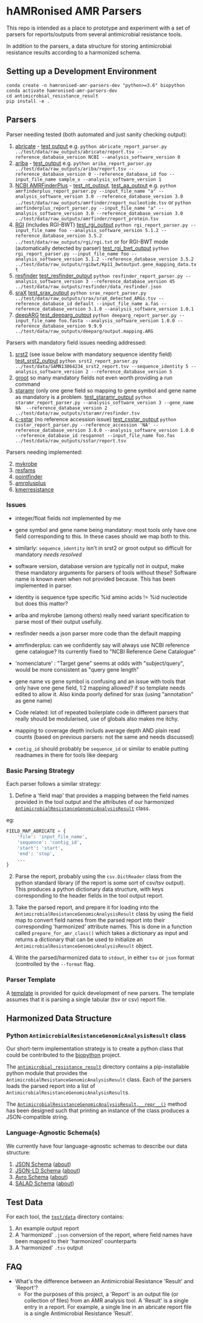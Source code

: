 # hAMRonised AMR Parsers

This repo is intended as a place to prototype and experiment with a set of parsers for reports/outputs from several
antimicrobial resistance tools.

In addition to the parsers, a data structure for storing antimicrobial resistance results according to a harmonized schema.

## Setting up a Development Environment

```
conda create -n hamronised-amr-parsers-dev "python>=3.6" biopython
conda activate hamronised-amr-parsers-dev
cd antimicrobial_resistance_result
pip install -e .
```

## Parsers

Parser needing tested (both automated and just sanity checking output):

1. [abricate](parsers/abricate_report_parser.py) - [test output](test/data/raw_outputs/abricate/report.tsv) e.g. `python abricate_report_parser.py ../test/data/raw_outputs/abricate/report.tsv --reference_database_version NCBI --analysis_software_version 0`
2. [ariba](parsers/ariba_report_parser.py) - [test_output](test/data/raw_outputs/ariba/report.tsv) e.g. `python ariba_report_parser.py ../test/data/raw_outputs/ariba/report.tsv --reference_database_version 0 --reference_database_id foo --input_file_name sample_x --analysis_software_version 1`  
3. [NCBI AMRFinderPlus](parsers/amrfinderplus_report_parser.py) - [test_nt_output](test/data/raw_outputs/amrfinder/report_nucleotide.tsv), [test_aa_output](test/data/raw_outputs/amrfinder/report_protein.tsv) e.g. `python amrfinderplus_report_parser.py --input_file_name "a" --analysis_software_version 3.0 --reference_database_version 3.0 ../test/data/raw_outputs/amrfinder/report_nucleotide.tsv` or `python amrfinderplus_report_parser.py --input_file_name "a" --analysis_software_version 3.0 --reference_database_version 3.0 ../test/data/raw_outputs/amrfinder/report_protein.tsv`
4. [RGI](parsers/rgi_report_parser.py) (includes RGI-BWT) [test_rgi_output](test/data/raw_outputs/rgi/rgi.txt) `python rgi_report_parser.py --input_file_name foo --analysis_software_version 5.1.2 --reference_database_version 3.5.2 ../test/data/raw_outputs/rgi/rgi.txt` or for RGI-BWT mode (automatically detected by parser) [test_rgi_bwt_output](test/data/raw_outputs/rgibwt/Kp11_bwtoutput.gene_mapping_data.txt) `python rgi_report_parser.py --input_file_name foo --analysis_software_version 5.1.2 --reference_database_version 3.5.2 ../test/data/raw_outputs/rgibwt/Kp11_bwtoutput.gene_mapping_data.txt`
5. [resfinder](parsers/resfinder_report_parser.py) [test_resfinder_output](test/data/raw_outputs/resfinder/data_resfinder.json) `python resfinder_report_parser.py --analysis_software_version 3 --reference_database_version 45 ../test/data/raw_outputs/resfinder/data_resfinder.json`
6. [sraX](parsers/srax_report_parser.py) [test_srax_output](test/data/raw_outputs/srax/sraX_detected_ARGs.tsv) `python srax_report_parser.py ../test/data/raw_outputs/srax/sraX_detected_ARGs.tsv --reference_database_id default --input_file_name a.fas --reference_database_version 3.1.0 --analysis_software_version 1.0.1`
7. [deepARG](parsers/deeparg_report_parser.py) [test_deeparg_output](test/data/raw_outputs/deeparg/output.mapping.ARG) `python deeparg_report_parser.py --input_file_name foo.fasta --analysis_software_version 1.0.0 --reference_database_version 9.9.9 ../test/data/raw_outputs/deeparg/output.mapping.ARG`

Parsers with mandatory field issues needing addressed:
1. [srst2](parsers/srst2_report_parser.py) (see issue below with mandatory sequence identity field) [test_srst2_output](test/data/raw_outputs/srst2/SAMN13064234_srst2_report.tsv) `python srst2_report_parser.py ../test/data/SAMN13064234_srst2_report.tsv --sequence_identity 5 --analysis_software_version 2 --reference_database_version 5`
2. [groot](parsers/groot_report_parser.py) so many mandatory fields not even worth providing a run command
3. [staramr](parsers/staramr_report_parser.py) (only one gene field so mapping to gene symbol and gene name as mandatory is a problem. [test_staramr_output](test/data/raw_outputs/staramr/resfinder.tsv) `python staramr_report_parser.py --analysis_software_version 3 --gene_name NA  --reference_database_version 2 ../test/data/raw_outputs/staramr/resfinder.tsv`
4. [c-sstar](parsers/csstar_report_parser.py) (no reference accession issue) [test_csstar_output](test/data/raw_outputs/sstar/report.tsv) `python csstar_report_parser.py --reference_accession 'NA' --reference_database_version 3.0.0 --analysis_software_version 1.0.0 --reference_database_id resgannot --input_file_name foo.fas ../test/data/raw_outputs/sstar/report.tsv`

Parsers needing implemented:

2. [mykrobe](test/data/raw_outputs/mykrobe/report.json)
3. [resfams](test/data/raw_outputs/resfams/resfams.tblout)
7. [pointfinder](test/data/raw_outputs/pointfinder/report.tsv)
9. [amrplusplus](test/data/raw_outputs/amrplusplus/gene.tsv)
10. [kmerresistance](test/data/raw_outputs/kmerresistance/results.res)

### Issues

- integer/float fields not implemented by me

- gene symbol and gene name being mandatory: most tools only have one field corresponding to this.  In these cases should we map both to this.

- similarly: `sequence_identity` isn't in srst2 or groot output so difficult for mandatory *needs resolved*

- software version, database version are typically not in output, make these mandatory arguments for parsers of tools without these?
Software name is known even when not provided because. This has been implemented in parser.

- identity is sequence type specific %id amino acids != %id nucleotide but does this matter?

- ariba and mykrobe (among others) really need variant specification to parse most of their output usefully.

- resfinder needs a json parser more code than the default mapping

- amrfinderplus: can we confidently say will always use NCBI reference gene catalogue? Its currently fixed to "NCBI Reference Gene Catalogue"

- 'nomenclature' : "Target gene" seems at odds with "subject/query", would be more consistent as "query gene length"

- gene name vs gene symbol is confusing and an issue with tools that only have one gene field, 1:2 mapping allowed? if so template needs edited to allow it. Also kinda poorly defined for srax (using "annotation" as gene name)

- Code related: lot of repeated boilerplate code in different parsers that really should be modularised, use of globals also makes me itchy.

- mapping to coverage depth includs average depth AND plain read counts (based on previous parsers: not the same and needs discussed)

- `contig_id` should probably be `sequence_id` or similar to enable putting readnames in there for tools like deeparg

### Basic Parsing Strategy

Each parser follows a similar strategy:

1. Define a 'field map' that provides a mapping between the field names provided in the tool output and the attributes of our harmonized [`AntimicrobialResistanceGenomicAnalysisResult`](antimicrobial_resistance_result/AntimicrobialResistance/Result.py) class.

eg:

```python
FIELD_MAP_ABRICATE = {
    'file': 'input_file_name',
    'sequence': 'contig_id',
    'start': 'start',
    'end': 'stop',
    ...
}
```

2. Parse the report, probably using the `csv.DictReader` class from the python standard library (if the report is some sort of csv/tsv output). This produces a python dictionary data structure, with keys corresponding to the header fields in the tool output report.

3. Take the parsed report, and prepare it for loading into the `AntimicrobialResistanceGenomicAnalysisResult` class by using the field map to convert field names from the parsed report into their corresponding 'harmonized' attribute names. This is done in a function called `prepare_for_amr_class()` which takes a dictionary as input and returns a dictionary that can be used to initialize an `AntimicrobialResistanceGenomicAnalysisResult` object.

4. Write the parsed/harmonized data to `stdout`, in either `tsv` or `json` format (controlled by the `--format` flag.

### Parser Template

A [template](parsers/template_report_parser.py) is provided for quick development of new parsers. The template assumes that it is parsing a single tabular (tsv or csv) report file.

## Harmonized Data Structure

### Python `AntimicrobialResistanceGenomicAnalysisResult` class

Our short-term implementation strategy is to create a python class that could be contributed to the [biopython](https://biopython.org/) project.

The [`antimicrobial_resistance_result`](antimicrobial_resistance_result) directory contains a pip-installable python module that provides the `AntimicrobialResistanceGenomicAnalysisResult` class. Each of the parsers loads the parsed report into a list of `AntimicrobialResistanceGenomicAnalysisResult`s.

The [`AntimicrobialResistanceGenomicAnalysisResult.__repr__()`](https://github.com/pha4ge/harmonized-amr-parsers/blob/3bb8f40360e49a0be397ac884ba31e17a73a1452/antimicrobial_resistance_result/AntimicrobialResistance/Result.py#L65-L66) method has been designed such that printing an instance of the class produces a JSON-compatible string.

### Language-Agnostic Schema(s)

We currently have four language-agnostic schemas to describe our data structure:

1. [JSON Schema](schema/antimicrobial_resistance_genomic_analysis_result.schema.json) ([about](https://json-schema.org/))
2. [JSON-LD Schema](schema/antimicrobial_resistance_genomic_analysis_result.schema.jsonld) ([about](https://json-ld.org/))
3. [Avro Schema](schema/antimicrobial_resistance_genomic_analysis_result.schema.avro) ([about](https://avro.apache.org/docs/current/#schemas))
4. [SALAD Schema](schema/antimicrobial_resistance_genomic_analysis_result.schema.yml) ([about](https://www.commonwl.org/v1.0/SchemaSalad.html))

## Test Data

For each tool, the [`test/data`](test/data) directory contains:

1. An example output report
2. A 'harmonized' `.json` conversion of the report, where field names have been mapped to their 'harmonized' counterparts
3. A 'harmonized' `.tsv` output

## FAQ

* What's the difference between an Antimicrobial Resistance 'Result' and 'Report'?
  * For the purposes of this project, a 'Report' is an output file (or collection of files) from an AMR analysis tool.
    A 'Result' is a single entry in a report. For example, a single line in an abricate report file is a single Antimicrobial
    Resistance 'Result'.
